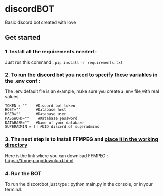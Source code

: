 # discordBOT

Basic discord bot created with love

## Get started

### 1. Install all the requirements needed :

Just run this command  : ``` pip install -r requirements.txt ```

### 2. To run the discord bot you need to specify these variables in the .env conf :

The .env.default file is an example, make sure you create a .env file with real values.

```
TOKEN = ""    #Discord bot token
HOST=""       #Database host
USER=""       #Database user
PASSWORD=""    #Database password
DATABASE=""   #Name of your database
SUPERADMIN = [] #UID discord of superadmins
```

### 3. The next step is to install FFMPEG and <ins> place it in the working directory </ins>

Here is the link where you can download FFMPEG  : https://ffmpeg.org/download.html

### 4. Run the BOT

To run the discordbot just type : python main.py in the console, or in your terminal.
